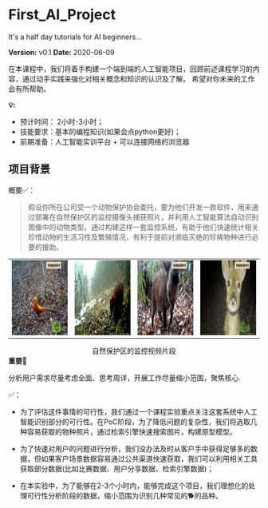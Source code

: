 # First_AI_Project
It's a half day tutorials for AI beginners...

<div class="alert alert-block alert-success">  
 <b>Version:</b> v0.1 <b>Date:</b> 2020-06-09 

在本课程中，我们将着手构建一个端到端的人工智能项目，回顾前述课程学习的内容，通过动手实践来强化对相关概念和知识的认识及了解。 
希望对你未来的工作会有所帮助。
</div>


<div class="alert alert-block alert-info">
<b>💡:</b> 

- 预计时间： 2小时-3小时；
- 技能要求：基本的编程知识(如果会点python更好)；  
- 前期准备：人工智能实训平台 + 可以连接网络的浏览器
</div>

## 项目背景

<div class="alert alert-block alert-success">  
概要✅：

> 假设你所在公司受一个动物保护协会委托，要为他们开发一款软件，用来通过部署在自然保护区的监控摄像头捕获照片，并利用人工智能算法自动识别图像中的动物类型。通过构建这样一套监控系统，有助于他们快速统计相关珍惜动物的生活习性及繁殖情况，有利于提前对濒临灭绝的珍稀物种进行必要的援助。
</div>

<table>
<td> 
<img src="imgs/181.gif" style="width:200;height:150px"> <br>
</td> 
<td> 
<img src="imgs/218.gif" style="width:200;height:150px"> <br>
</td> 
<td> 
<img src="imgs/246.gif" style="width:200;height:150px"> <br>
</td>
<td> 
<img src="imgs/340.gif" style="width:200;height:150px"> <br>
</td> 
</table>
<caption><center> 自然保护区的监控视频片段</center></caption>

<div class="alert alert-block alert-danger">  
<b>重要📌</b>

分析用户需求尽量考虑全面、思考周详，开展工作尽量缩小范围，聚焦核心.   
</div>

<div class="alert alert-block alert-success">  
✅：

- 为了评估这件事情的可行性，我们通过一个课程实验重点关注这套系统中人工智能识别部分的可行性。在PoC阶段，为了降低问题的复杂性，我们将选取几种容易获取的物种照片，通过检索引擎快速搜索图片，构建原型模型。
  
- 为了快速对用户的问题进行分析，我们没办法及时从客户手中获得足够多的数据，但如果客户场景数据容易通过公共渠道快速获取，我们可以利用相关工具获取部分数据(比如比赛数据、用户分享数据、检索引擎数据)；
  
- 在本实验中，为了能够在2-3个小时内，能够完成这个项目，我们理想化的处理可行性分析阶段的数据，缩小范围为识别几种常见的🐕的品种。
  

</div>